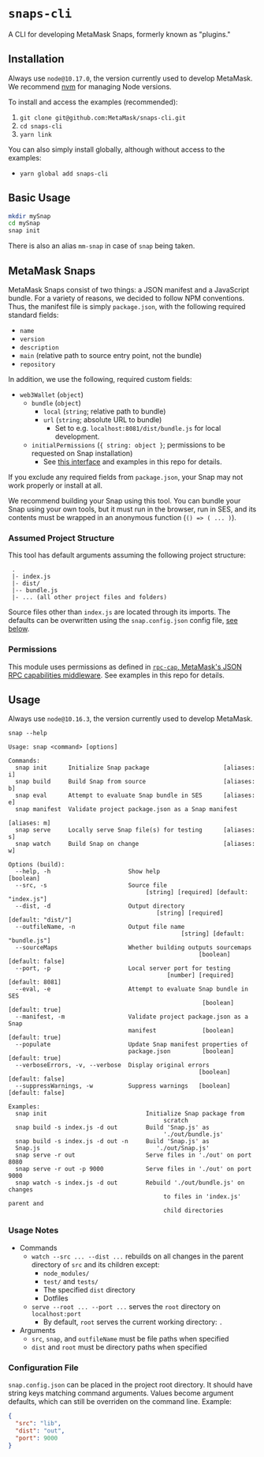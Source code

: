 # `snaps-cli`

A CLI for developing MetaMask Snaps, formerly known as "plugins."

## Installation

Always use `node@10.17.0`, the version currently used to develop MetaMask.
We recommend [nvm](https://github.com/nvm-sh/nvm) for managing Node versions.

To install and access the examples (recommended):

1. `git clone git@github.com:MetaMask/snaps-cli.git`
2. `cd snaps-cli`
3. `yarn link`

You can also simply install globally, although without access to the examples:

- `yarn global add snaps-cli`

## Basic Usage

```bash
mkdir mySnap
cd mySnap
snap init
```

There is also an alias `mm-snap` in case of `snap` being taken.

## MetaMask Snaps

MetaMask Snaps consist of two things: a JSON manifest and a JavaScript bundle.
For a variety of reasons, we decided to follow NPM conventions. Thus, the manifest file
is simply `package.json`, with the following required standard fields:

- `name`
- `version`
- `description`
- `main` (relative path to source entry point, not the bundle)
- `repository`

In addition, we use the following, required custom fields:

- `web3Wallet` (`object`)
  - `bundle` (`object`)
    - `local` (`string`; relative path to bundle)
    - `url` (`string`; absolute URL to bundle)
      - Set to e.g. `localhost:8081/dist/bundle.js` for local development.
  - `initialPermissions` (`{ string: object }`; permissions to be requested on
  Snap installation)
    - See [this interface](https://github.com/MetaMask/rpc-cap#requestpermissions-irequestedpermissions)
    and examples in this repo for details.

If you exclude any required fields from `package.json`, your Snap may not
work properly or install at all.

We recommend building your Snap using this tool.
You can bundle your Snap using your own tools, but it must run in the browser,
run in SES, and its contents must be wrapped in an anonymous function (`() => ( ... )`).

### Assumed Project Structure

This tool has default arguments assuming the following project structure:

```text
 .
 |- index.js
 |- dist/
 |-- bundle.js
 |- ... (all other project files and folders)
```

Source files other than `index.js` are located through its imports.
The defaults can be overwritten using the `snap.config.json` config file,
[see below](#configuration-file).

### Permissions

This module uses permissions as defined in [`rpc-cap`, MetaMask's JSON RPC
capabilities middleware](https://github.com/MetaMask/rpc-cap).
See examples in this repo for details.

## Usage

Always use `node@10.16.3`, the version currently used to develop MetaMask.

`snap --help`

```text
Usage: snap <command> [options]

Commands:
  snap init      Initialize Snap package                     [aliases: i]
  snap build     Build Snap from source                      [aliases: b]
  snap eval      Attempt to evaluate Snap bundle in SES      [aliases: e]
  snap manifest  Validate project package.json as a Snap manifest
                                                                    [aliases: m]
  snap serve     Locally serve Snap file(s) for testing      [aliases: s]
  snap watch     Build Snap on change                        [aliases: w]

Options (build):
  --help, -h                      Show help                            [boolean]
  --src, -s                       Source file
                                       [string] [required] [default: "index.js"]
  --dist, -d                      Output directory
                                          [string] [required] [default: "dist/"]
  --outfileName, -n               Output file name
                                                 [string] [default: "bundle.js"]
  --sourceMaps                    Whether building outputs sourcemaps
                                                      [boolean] [default: false]
  --port, -p                      Local server port for testing
                                             [number] [required] [default: 8081]
  --eval, -e                      Attempt to evaluate Snap bundle in SES
                                                       [boolean] [default: true]
  --manifest, -m                  Validate project package.json as a Snap
                                  manifest             [boolean] [default: true]
  --populate                      Update Snap manifest properties of
                                  package.json         [boolean] [default: true]
  --verboseErrors, -v, --verbose  Display original errors
                                                      [boolean] [default: false]
  --suppressWarnings, -w          Suppress warnings   [boolean] [default: false]

Examples:
  snap init                            Initialize Snap package from
                                            scratch
  snap build -s index.js -d out        Build 'Snap.js' as
                                            './out/bundle.js'
  snap build -s index.js -d out -n     Build 'Snap.js' as
  Snap.js                                 './out/Snap.js'
  snap serve -r out                    Serve files in './out' on port 8080
  snap serve -r out -p 9000            Serve files in './out' on port 9000
  snap watch -s index.js -d out        Rebuild './out/bundle.js' on changes
                                            to files in 'index.js' parent and
                                            child directories
```

### Usage Notes

- Commands
  - `watch --src ... --dist ...` rebuilds on all changes in the parent directory
  of `src` and its children except:
    - `node_modules/`
    - `test/` and `tests/`
    - The specified `dist` directory
    - Dotfiles
  - `serve --root ... --port ...` serves the `root` directory on `localhost:port`
    - By default, `root` serves the current working directory: `.`
- Arguments
  - `src`, `snap`, and `outfileName` must be file paths when specified
  - `dist` and `root` must be directory paths when specified

### Configuration File

`snap.config.json` can be placed in the project root directory. It should have string keys matching
command arguments. Values become argument defaults, which can still be overriden on the command line.
Example:

```json
{
  "src": "lib",
  "dist": "out",
  "port": 9000
}
```
